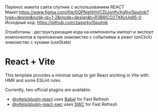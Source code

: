Перенос макета сайта спутник с использованием REACT
Макет:https://www.figma.com/file/0QPNghhhVCDlJonftvXgNy/Sputnik?type=design&node-id=1-2&mode=design&t=R3B8ICO2TKKvUq85-0
Исходный код: https://github.com/zagorky/Sputnik

Отработаны :
деструктуризация кода на компоненты
импорт и экспорт компонентов в приложение
знакомство с событиями в реакт (onClick)
знакомство с хуками (useState)





# React + Vite

This template provides a minimal setup to get React working in Vite with HMR and some ESLint rules.

Currently, two official plugins are available:

- [@vitejs/plugin-react](https://github.com/vitejs/vite-plugin-react/blob/main/packages/plugin-react/README.md) uses [Babel](https://babeljs.io/) for Fast Refresh
- [@vitejs/plugin-react-swc](https://github.com/vitejs/vite-plugin-react-swc) uses [SWC](https://swc.rs/) for Fast Refresh
